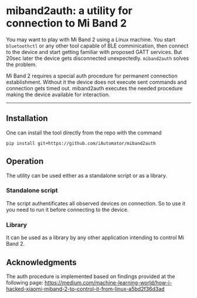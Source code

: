 # miband2auth: a utility for connection to Mi Band 2

You may want to play with Mi Band 2 using a Linux machine. You start `bluetoothctl` or any other tool capable of BLE comminication, then connect to the device and start getting familiar with proposed GATT services. But 20sec later the device gets disconnected unexpectedly. `miband2auth` solves the problem.

Mi Band 2 requires a special auth procedure for permanent connection establishment. Without it the device does not execute sent commands and connection gets timed out. miband2auth executes the needed procedure making the device available for interaction.

---

## Installation

One can install the tool directly from the repo with the command

```
pip install git+https://github.com/iAutomator/miband2auth
```
## Operation

The utility can be used either as a standalone script or as a library.

### Standalone script

The script authentificates all observed devices on connection. So to use it you need to run it before connecting to the device.

### Library

It can be used as a library by any other application intending to control Mi Band 2.


## Acknowledgments

The auth procedure is implemented based on findings provided at the following page: https://medium.com/machine-learning-world/how-i-hacked-xiaomi-miband-2-to-control-it-from-linux-a5bd2f36d3ad